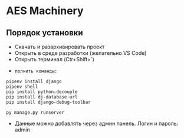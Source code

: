 # AES Machinery

## Порядок установки

- Скачать и разархивировать проект
-  Открыть в среде разработки (желательно VS Code)
-   Открыть терминал (Ctr+Shift+`)
-     полнить команды:

```
pipenv install django
pipenv shell
pip install python-decouple
pip install dj-database-url
pip install django-debug-toolbar

py manage.py runserver
```

- Данные можно добавлять через админ панель. Логин и пароль: admin
